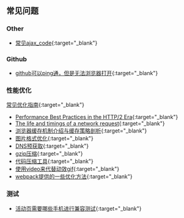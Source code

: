 ## 常见问题

### Other

* [常见ajax_code](./ajax_code.md){:target="_blank"}



### Github

* [github可以ping通，但是无法浏览器打开](./github无法访问.md){:target="_blank"}



### 性能优化

[常见优化指南](./性能优化/常见优化指南.md){:target="_blank"}

* [Performance Best Practices in the HTTP/2 Era](./性能优化/Http2下的最佳性能实践.md){:target="_blank"}
* [The life and timings of a network request](./性能优化/网络请求的生命周期和时间.md){:target="_blank"}
* [浏览器缓存机制介绍与缓存策略剖析](./性能优化/浏览器缓存机制介绍与缓存策略剖析.md){:target="_blank"}
* [图片格式优化](./性能优化/图片格式优化.md){:target="_blank"}
* [DNS预获取](./性能优化/DNS预获取.md){:target="_blank"}
* [gzip压缩](./性能优化/gzip压缩.md){:target="_blank"}
* [代码压缩工具](./性能优化/代码压缩工具.md){:target="_blank"}
* [使用video来代替动效gif](./性能优化/使用video来代替动效gif.md){:target="_blank"}
* [webpack提供的一些优化方法](./性能优化/webpack提供的一些优化方法.md){:target="_blank"}



### 测试

* [活动页需要哪些手机进行兼容测试](./测试相关/H5活动页测试兼容机.md){:target="_blank"}


